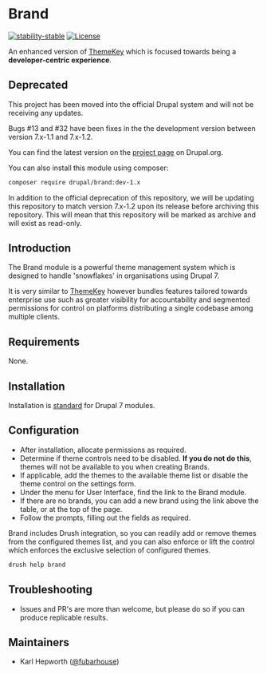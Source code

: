 # Brand

[![stability-stable](https://img.shields.io/badge/stability-deprecated-red.svg?style=for-the-badge)](https://github.com/orangemug/stability-badges)
[![License](https://img.shields.io/badge/License-BSD%203--Clause-blue.svg?style=for-the-badge)](https://raw.githubusercontent.com/fubarhouse/brand/master/LICENSE.txt)

An enhanced version of [ThemeKey](https://www.drupal.org/project/themekey) which is focused towards being a **developer-centric experience**.

## Deprecated

This project has been moved into the official Drupal system and will not be receiving any updates.

Bugs #13 and #32 have been fixes in the the development version between version 7.x-1.1 and 7.x-1.2.

You can find the latest version on the [project page](https://www.drupal.org/project/brand) on Drupal.org.

You can also install this module using composer:
````sh
composer require drupal/brand:dev-1.x
````

In addition to the official deprecation of this repository, we will be updating this repository to match version 7.x-1.2 upon its release before archiving this repository. This will mean that this repository will be marked as archive and will exist as read-only.

## Introduction

The Brand module is a powerful theme management system which is designed to handle 'snowflakes' in organisations using Drupal 7.

It is very similar to [ThemeKey](https://www.drupal.org/project/themekey) however bundles features tailored towards enterprise use such as greater visibility for accountability and segmented permissions for control on platforms distributing a single codebase among multiple clients.

## Requirements

None.

## Installation

Installation is [standard](https://drupal.org/documentation/install/modules-themes/modules-7) for Drupal 7 modules.

## Configuration

* After installation, allocate permissions as required.
* Determine if theme controls need to be disabled. **If you do not do this**, themes will not be available to you when creating Brands.
* If applicable, add the themes to the available theme list or disable the theme control on the settings form.
* Under the menu for User Interface, find the link to the Brand module.
* If there are no brands, you can add a new brand using the link above the table, or at the top of the page.
* Follow the prompts, filling out the fields as required.

Brand includes Drush integration, so you can readily add or remove themes from the configured themes list, and you can also enforce or lift the control which enforces the exclusive selection of configured themes.

```sh
drush help brand
```

## Troubleshooting

* Issues and PR's are more than welcome, but please do so if you can produce replicable results.

## Maintainers

* Karl Hepworth ([@fubarhouse](https://twitter.com/fubarhouse))